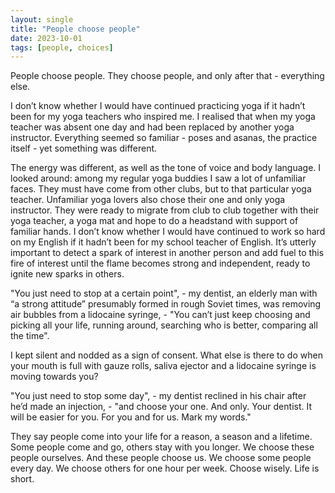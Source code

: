 ```yaml
---
layout: single
title: "People choose people"
date: 2023-10-01
tags: [people, choices]
---
```

People choose people. They choose people, and only after that - everything else.

I don’t know whether I would have continued practicing yoga if it hadn’t been for my yoga teachers who inspired me. I realised that when my yoga teacher was absent one day and had been replaced by another yoga instructor. Everything seemed so familiar - poses and asanas, the practice itself - yet something was different.

The energy was different, as well as the tone of voice and body language. I looked around: among my regular yoga buddies I saw a lot of unfamiliar faces. They must have come from other clubs, but to that particular yoga teacher. Unfamiliar yoga lovers also chose their one and only yoga instructor. They were ready to migrate from club to club together with their yoga teacher, a yoga mat and hope to do a headstand with support of familiar hands.
I don’t know whether I would have continued to work so hard on my English if it hadn’t been for my school teacher of English. It’s utterly important to detect a spark of interest in another person and add fuel to this fire of interest until the flame becomes strong and independent, ready to ignite new sparks in others.

"You just need to stop at a certain point", - my dentist, an elderly man with “a strong attitude” presumably formed in rough Soviet times, was removing air bubbles from a lidocaine syringe, - "You can’t just keep choosing and picking all your life, running around, searching who is better, comparing all the time".

I kept silent and nodded as a sign of consent. What else is there to do when your mouth is full with gauze rolls, saliva ejector and a lidocaine syringe is moving towards you?

"You just need to stop some day", - my dentist reclined in his chair after he’d made an injection, - "and choose your one. And only. Your dentist. It will be easier for you. For you and for us. Mark my words."

They say people come into your life for a reason, a season and a lifetime.
Some people come and go, others stay with you longer.
We choose these people ourselves.
And these people choose us.
We choose some people every day.
We choose others for one hour per week.
Choose wisely. Life is short.
